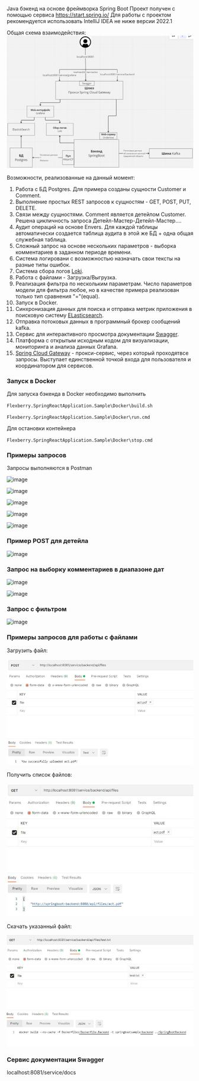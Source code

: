 Java бэкенд на основе фреймворка Spring Boot
Проект получен с помощью сервиса https://start.spring.io/
Для работы с проектом рекомендуется использовать IntelliJ IDEA не ниже версии 2022.1

Общая схема взаимодействия:
![Общая схема](/docs/images/common_schema.png)

Возможности, реализованные на данный момент:

1) Работа с БД Postgres. Для примера созданы сущности Customer и Comment.
2) Выполнение простых REST запросов к сущностям - GET, POST, PUT, DELETE.
3) Связи между сущностями. Comment является детейлом Customer. Решена цикличность запроса Детейл-Мастер-Детейл-Мастер....
4) Аудит операций на основе Envers. Для каждой таблицы автоматически создается таблица аудита в этой же БД + одна общая служебная таблица.
5) Сложный запрос на основе нескольких параметров - выборка комментариев в заданном периоде времени.
6) Система логировани с возможностью назначать свои тексты на разные типы ошибок.
7) Система сбора логов [Loki](/docs/%D0%9E%D1%82%D0%BF%D1%80%D0%B0%D0%B2%D0%BA%D0%B0%20%D0%BB%D0%BE%D0%B3%D0%BE%D0%B2%20%D0%B8%D0%B7%20%D0%B1%D1%8D%D0%BA%D0%B5%D0%BD%D0%B4%D0%B0%20%D0%B2%20loki.md).
8) Работа с файлами - Загрузка/Выгрузка.
9) Реализация фильтра по нескольким параметрам. Число параметров модели для фильтра любое, но в качестве примера реализован только тип сравнения "="(equal).
10) Запуск в Docker.
11) Синхронизация данных для поиска и отправка метрик приложения в поисковую систему [ELasticsearch](/docs/%D0%9E%D1%82%D0%BF%D1%80%D0%B0%D0%B2%D0%BA%D0%B0%20%D0%B4%D0%B0%D0%BD%D0%BD%D1%8B%D1%85%20%D0%B2%20Elasticsearch.md).
12) Отправка потоковых данных в программный брокер сообщений kafka.
13) Сервис для интерактивного просмотра документации [Swagger](/docs/%D0%A1%D0%B5%D1%80%D0%B2%D0%B8%D1%81%20%D0%B4%D0%BE%D0%BA%D1%83%D0%BC%D0%B5%D0%BD%D1%82%D0%B0%D1%86%D0%B8%D0%B8%20(Swagger%20%2B%20SpringDoc).md).
14) Платформа с открытым исходным кодом для визуализации, мониторинга и анализа данных Grafana.
15) [Spring Cloud Gateway](/docs/Spring%20Cloud%20Gateway.md) - прокси-сервис, через который проходятвсе запросы. Выступает единственной точкой входа для пользователя и координатором для сервисов.

### Запуск в Docker

Для запуска бэкенда в Docker необходимо выполнить

`Flexberry.SpringReactApplication.Sample\Docker\build.sh`

`Flexberry.SpringReactApplication.Sample\Docker\run.cmd`

Для остановки контейнера

`Flexberry.SpringReactApplication.Sample\Docker\stop.cmd`

### Примеры запросов

Запросы выполняются в Postman

![image](https://github.com/Flexberry/Flexberry.SpringBootBackend.Sample/assets/13151962/d9420b10-e793-4e33-b533-219641a0073c)


![image](https://github.com/Flexberry/Flexberry.SpringBootBackend.Sample/assets/13151962/f099463b-aaf2-4885-a6de-8aa7ab070e1e)


![image](https://github.com/Flexberry/Flexberry.SpringBootBackend.Sample/assets/13151962/e792c018-18e4-4abc-957c-955c64c4e18d)

![image](https://github.com/Flexberry/Flexberry.SpringBootBackend.Sample/assets/13151962/38486722-c805-48b6-be35-f4aab95aef13)

![image](https://github.com/Flexberry/Flexberry.SpringBootBackend.Sample/assets/13151962/d9b4cb05-5a2f-49fd-b612-293a9d1da766)


### Пример POST для детейла

![image](https://github.com/Flexberry/Flexberry.SpringBootBackend.Sample/assets/13151962/52517cfc-1b80-4210-b920-d7bcf069fa29)

### Запрос на выборку комментариев в диапазоне дат

![image](https://github.com/Flexberry/Flexberry.SpringBootBackend.Sample/assets/13151962/0ac18d03-f9ea-499d-bf59-d40141d04a91)

![image](https://github.com/Flexberry/Flexberry.SpringBootBackend.Sample/assets/13151962/7aa7b2fe-9732-4c1a-99e3-819c91022bd5)

### Запрос с фильтром

![image](https://github.com/Flexberry/Flexberry.SpringBootBackend.Sample/assets/13151962/0d7fe4e6-8623-4096-a11c-1f11dee83267)

### Примеры запросов для работы с файлами

Загрузить файл:

![PostFile](docs/images/filePost.jpg)

Получить список файлов:

![GetFiles](docs/images/fileGet.jpg)

Скачать указанный файл:

![GetFilesByName](docs/images/fileGetByName.jpg)

### Сервис документации Swagger

localhost:8081/service/docs
